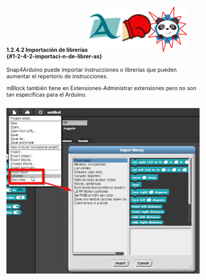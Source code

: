 #### 1.2.4.2 Importación de librerías![](/images/image19.png) {#1-2-4-2-importaci-n-de-librer-as}

Snap4Arduino puede importar instrucciones o librerías que pueden aumentar el repertorio de instrucciones.

mBlock también tiene en Extensiones-Administrar extensiones pero no son tan específicas para el Arduino.

![](/images/image50.png)

